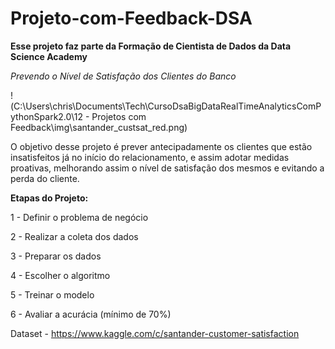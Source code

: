 # Projeto-com-Feedback-DSA


**Esse projeto faz parte da Formação de Cientista de Dados da Data Science Academy**

*Prevendo o Nível de Satisfação dos Clientes do Banco*

!(C:\Users\chris\Documents\Tech\CursoDsaBigDataRealTimeAnalyticsComPythonSpark2.0\12 - Projetos com Feedback\img\santander_custsat_red.png)


O objetivo desse projeto é prever antecipadamente os clientes que estão insatisfeitos já no início do relacionamento, 
e assim adotar medidas proativas, melhorando assim o nível de satisfação dos mesmos e evitando a perda do cliente. 



**Etapas do Projeto:**

1 - Definir o problema de negócio

2 - Realizar a coleta dos dados

3 - Preparar os dados

4 - Escolher o algoritmo

5 - Treinar o modelo

6 - Avaliar a acurácia (mínimo de 70%)


Dataset - https://www.kaggle.com/c/santander-customer-satisfaction
